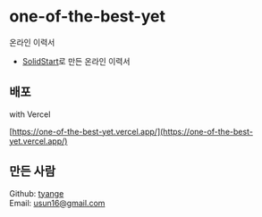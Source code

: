 # one-of-the-best-yet

온라인 이력서

- [SolidStart](https://start.solidjs.com/getting-started/what-is-solidstart)로 만든 온라인 이력서

## 배포

with Vercel

[https://one-of-the-best-yet.vercel.app/](https://one-of-the-best-yet.vercel.app/)
<br>

## 만든 사람

Github: [tyange](https://github.com/tyange)
<br>
Email: [usun16@gmail.com](mailto:usun16@gmail.com)
